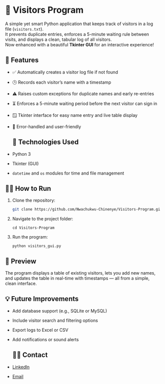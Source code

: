 # 🧾 Visitors Program

A simple yet smart Python application that keeps track of visitors in a log file (`visitors.txt`).  
It prevents duplicate entries, enforces a 5-minute waiting rule between visits, and displays a clean, tabular log of all visitors.  
Now enhanced with a beautiful **Tkinter GUI** for an interactive experience!

## 🚀 Features
- ✅ Automatically creates a visitor log file if not found  
- 🕒 Records each visitor’s name with a timestamp  
- ⚠️ Raises custom exceptions for duplicate names and early re-entries  
- ⏳ Enforces a 5-minute waiting period before the next visitor can sign in  
- 🪟 Tkinter interface for easy name entry and live table display  
- 💾 Error-handled and user-friendly

  ## 🧠 Technologies Used
- Python 3  
- Tkinter (GUI)  
- `datetime` and `os` modules for time and file management

## 🏃‍♂️ How to Run
1. Clone the repository:
    ```bash
   git clone https://github.com/Nwachukwu-Chinenye/Visitors-Program.git
    ```
2. Navigate to the project folder:
   ```
   cd Visitors-Program
    ```
3. Run the program:
   ```
   python visitors_gui.py
    ```
## 📸 Preview

The program displays a table of existing visitors, lets you add new names,
and updates the table in real-time with timestamps — all from a simple, clean interface.

## 💡 Future Improvements

- Add database support (e.g., SQLite or MySQL)
- Include visitor search and filtering options
- Export logs to Excel or CSV
- Add notifications or sound alerts

  ## 👩‍💻 Contact
- [Linkedln](www.linkedin.com/in/chinenye-jennifer-nwachukwu)
- [Email](mailto:nwachukwuchinenyejennifer@gnail.com)
 

